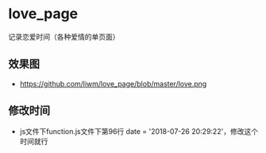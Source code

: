 # love_page
记录恋爱时间（各种爱情的单页面）

## 效果图
* https://github.com/liwm/love_page/blob/master/love.png

## 修改时间
* js文件下function.js文件下第96行 date = '2018-07-26 20:29:22'，修改这个时间就行
